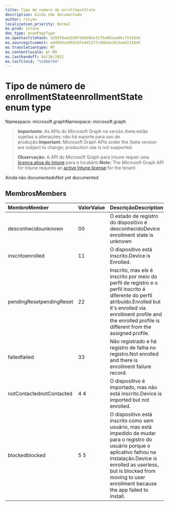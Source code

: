 ```yaml
---
title: Tipo de número de enrollmentState
description: Ainda não documentado
author: rolyon
localization_priority: Normal
ms.prod: intune
doc_type: enumPageType
ms.openlocfilehash: d208f8a4d1097d6698be3175a0b5ae86cf1918d4
ms.sourcegitcommit: ed45b5ce0583dfa4d12f7cb0b3ac0c5aeb2318d4
ms.translationtype: MT
ms.contentlocale: pt-BR
ms.lasthandoff: 04/16/2021
ms.locfileid: "51866794"
---
```

# <a name="enrollmentstate-enum-type"></a><span data-ttu-id="e08e7-103">Tipo de número de enrollmentState</span><span class="sxs-lookup"><span data-stu-id="e08e7-103">enrollmentState enum type</span></span>

<span data-ttu-id="e08e7-104">Namespace: microsoft.graph</span><span class="sxs-lookup"><span data-stu-id="e08e7-104">Namespace: microsoft.graph</span></span>

> <span data-ttu-id="e08e7-105">**Importante:** As APIs do Microsoft Graph na versão /beta estão sujeitas a alterações; não há suporte para uso de produção.</span><span class="sxs-lookup"><span data-stu-id="e08e7-105">**Important:** Microsoft Graph APIs under the /beta version are subject to change; production use is not supported.</span></span>

> <span data-ttu-id="e08e7-106">**Observação:** A API do Microsoft Graph para Intune requer uma [licença ativa do Intune](https://go.microsoft.com/fwlink/?linkid=839381) para o locatário.</span><span class="sxs-lookup"><span data-stu-id="e08e7-106">**Note:** The Microsoft Graph API for Intune requires an [active Intune license](https://go.microsoft.com/fwlink/?linkid=839381) for the tenant.</span></span>

<span data-ttu-id="e08e7-107">Ainda não documentado</span><span class="sxs-lookup"><span data-stu-id="e08e7-107">Not yet documented</span></span>

## <a name="members"></a><span data-ttu-id="e08e7-108">Membros</span><span class="sxs-lookup"><span data-stu-id="e08e7-108">Members</span></span>
|<span data-ttu-id="e08e7-109">Membro</span><span class="sxs-lookup"><span data-stu-id="e08e7-109">Member</span></span>|<span data-ttu-id="e08e7-110">Valor</span><span class="sxs-lookup"><span data-stu-id="e08e7-110">Value</span></span>|<span data-ttu-id="e08e7-111">Descrição</span><span class="sxs-lookup"><span data-stu-id="e08e7-111">Description</span></span>|
|:---|:---|:---|
|<span data-ttu-id="e08e7-112">desconhecido</span><span class="sxs-lookup"><span data-stu-id="e08e7-112">unknown</span></span>|<span data-ttu-id="e08e7-113">0</span><span class="sxs-lookup"><span data-stu-id="e08e7-113">0</span></span>|<span data-ttu-id="e08e7-114">O estado de registro do dispositivo é desconhecido</span><span class="sxs-lookup"><span data-stu-id="e08e7-114">Device enrollment state is unknown</span></span>|
|<span data-ttu-id="e08e7-115">inscrito</span><span class="sxs-lookup"><span data-stu-id="e08e7-115">enrolled</span></span>|<span data-ttu-id="e08e7-116">1</span><span class="sxs-lookup"><span data-stu-id="e08e7-116">1</span></span>|<span data-ttu-id="e08e7-117">O dispositivo está inscrito.</span><span class="sxs-lookup"><span data-stu-id="e08e7-117">Device is Enrolled.</span></span>|
|<span data-ttu-id="e08e7-118">pendingReset</span><span class="sxs-lookup"><span data-stu-id="e08e7-118">pendingReset</span></span>|<span data-ttu-id="e08e7-119">2</span><span class="sxs-lookup"><span data-stu-id="e08e7-119">2</span></span>|<span data-ttu-id="e08e7-120">Inscrito, mas ele é inscrito por meio do perfil de registro e o perfil inscrito é diferente do perfil atribuído.</span><span class="sxs-lookup"><span data-stu-id="e08e7-120">Enrolled but it's enrolled via enrollment profile and the enrolled profile is different from the assigned profile.</span></span>|
|<span data-ttu-id="e08e7-121">failed</span><span class="sxs-lookup"><span data-stu-id="e08e7-121">failed</span></span>|<span data-ttu-id="e08e7-122">3</span><span class="sxs-lookup"><span data-stu-id="e08e7-122">3</span></span>|<span data-ttu-id="e08e7-123">Não registrado e há registro de falha no registro.</span><span class="sxs-lookup"><span data-stu-id="e08e7-123">Not enrolled and there is enrollment failure record.</span></span>|
|<span data-ttu-id="e08e7-124">notContacted</span><span class="sxs-lookup"><span data-stu-id="e08e7-124">notContacted</span></span>|<span data-ttu-id="e08e7-125">4 </span><span class="sxs-lookup"><span data-stu-id="e08e7-125">4</span></span>|<span data-ttu-id="e08e7-126">O dispositivo é importado, mas não está inscrito.</span><span class="sxs-lookup"><span data-stu-id="e08e7-126">Device is imported but not enrolled.</span></span>|
|<span data-ttu-id="e08e7-127">blocked</span><span class="sxs-lookup"><span data-stu-id="e08e7-127">blocked</span></span>|<span data-ttu-id="e08e7-128">5 </span><span class="sxs-lookup"><span data-stu-id="e08e7-128">5</span></span>|<span data-ttu-id="e08e7-129">O dispositivo está inscrito como sem usuário, mas está impedido de mudar para o registro do usuário porque o aplicativo falhou na instalação.</span><span class="sxs-lookup"><span data-stu-id="e08e7-129">Device is enrolled as userless, but is blocked from moving to user enrollment because the app failed to install.</span></span>|




